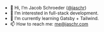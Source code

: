- 👋 Hi, I’m Jacob Schroeder ([@jaschr](https://jaschr.com/))
- 👀 I’m interested in full-stack development.
- 🌱 I’m currently learning Gatsby + Tailwind.
- 📫 How to reach me: [me@jaschr.com](mailto:me@jaschr.com)

<!---
jaschr/jaschr is a ✨ special ✨ repository because its `README.md` (this file) appears on your GitHub profile.
You can click the Preview link to take a look at your changes.
--->

